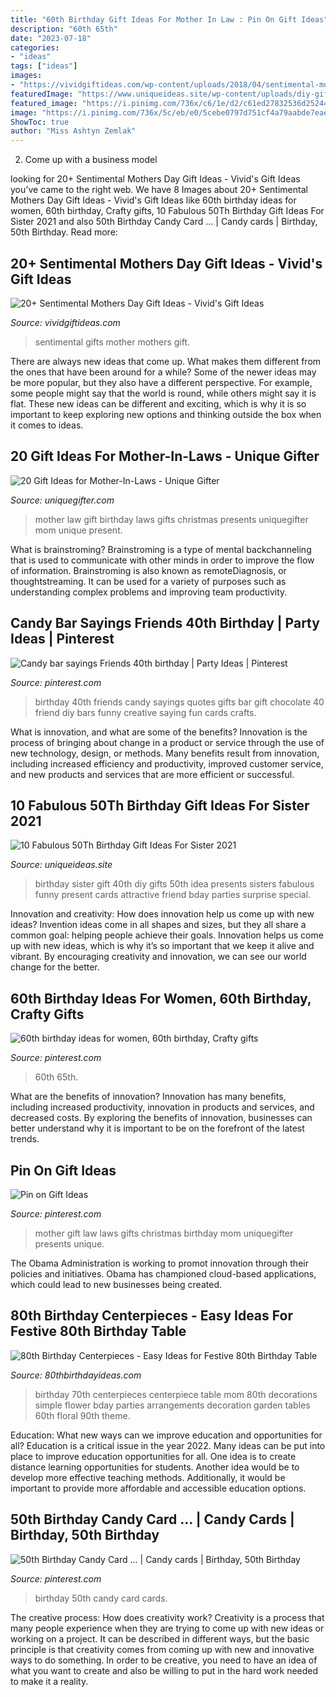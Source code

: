```yaml
---
title: "60th Birthday Gift Ideas For Mother In Law : Pin On Gift Ideas"
description: "60th 65th"
date: "2023-07-18"
categories:
- "ideas"
tags: ["ideas"]
images:
- "https://vividgiftideas.com/wp-content/uploads/2018/04/sentimental-mothers-day-gifts.jpg"
featuredImage: "https://www.uniqueideas.site/wp-content/uploads/diy-gift-idea-made-these-for-my-sisters-40th-birthday-my-3.jpg"
featured_image: "https://i.pinimg.com/736x/c6/1e/d2/c61ed27832536d25244491e951aac334.jpg"
image: "https://i.pinimg.com/736x/5c/eb/e0/5cebe0797d751cf4a79aabde7eaee1f4--birthday-jokes--birthday.jpg?b=t"
ShowToc: true
author: "Miss Ashtyn Zemlak"
---
```



2. Come up with a business model

	

		
looking for 20+ Sentimental Mothers Day Gift Ideas - Vivid&#039;s Gift Ideas you've came to the right web. We have 8 Images about 20+ Sentimental Mothers Day Gift Ideas - Vivid&#039;s Gift Ideas like 60th birthday ideas for women, 60th birthday, Crafty gifts, 10 Fabulous 50Th Birthday Gift Ideas For Sister 2021 and also 50th Birthday Candy Card … | Candy cards | Birthday, 50th Birthday. Read more:
		
    
## 20+ Sentimental Mothers Day Gift Ideas - Vivid&#039;s Gift Ideas

<img loading=lazy src="https://vividgiftideas.com/wp-content/uploads/2018/04/sentimental-mothers-day-gifts.jpg" onerror="this.onerror=null;this.src='https://tse2.mm.bing.net/th?id=OIP.v1JOJ52P8VZYUIQjlbyVcgHaMr&amp;pid=15.1';" alt="20+ Sentimental Mothers Day Gift Ideas - Vivid&#039;s Gift Ideas">

_Source: vividgiftideas.com_

>sentimental gifts mother mothers gift. 

	

There are always new ideas that come up. What makes them different from the ones that have been around for a while? Some of the newer ideas may be more popular, but they also have a different perspective. For example, some people might say that the world is round, while others might say it is flat. These new ideas can be different and exciting, which is why it is so important to keep exploring new options and thinking outside the box when it comes to ideas.

    
## 20 Gift Ideas For Mother-In-Laws - Unique Gifter

<img loading=lazy src="https://uniquegifter.com/wp-content/uploads/2017/07/Gift-Ideas-for-your-mother-in-law-600x900.jpg" onerror="this.onerror=null;this.src='https://tse1.mm.bing.net/th?id=OIP.uAmtcXxDiwNgFipAtssBqQHaLH&amp;pid=15.1';" alt="20 Gift Ideas for Mother-In-Laws - Unique Gifter">

_Source: uniquegifter.com_

>mother law gift birthday laws gifts christmas presents uniquegifter mom unique present. 

	

What is brainstroming?
Brainstroming is a type of mental backchanneling that is used to communicate with other minds in order to improve the flow of information. Brainstroming is also known as remoteDiagnosis, or thoughtstreaming. It can be used for a variety of purposes such as understanding complex problems and improving team productivity.

    
## Candy Bar Sayings Friends 40th Birthday | Party Ideas | Pinterest

<img loading=lazy src="https://s-media-cache-ak0.pinimg.com/736x/4f/6f/5e/4f6f5e81b05d4ea377e9d7957d2e183f.jpg" onerror="this.onerror=null;this.src='https://tse3.mm.bing.net/th?id=OIP.isukcYStp1-3Bgtz2yQmPAHaJ3&amp;pid=15.1';" alt="Candy bar sayings Friends 40th birthday | Party Ideas | Pinterest">

_Source: pinterest.com_

>birthday 40th friends candy sayings quotes gifts bar gift chocolate 40 friend diy bars funny creative saying fun cards crafts. 

	

What is innovation, and what are some of the benefits?
Innovation is the process of bringing about change in a product or service through the use of new technology, design, or methods. Many benefits result from innovation, including increased efficiency and productivity, improved customer service, and new products and services that are more efficient or successful.

    
## 10 Fabulous 50Th Birthday Gift Ideas For Sister 2021

<img loading=lazy src="https://www.uniqueideas.site/wp-content/uploads/diy-gift-idea-made-these-for-my-sisters-40th-birthday-my-3.jpg" onerror="this.onerror=null;this.src='https://tse1.mm.bing.net/th?id=OIP.LVi0MrL-W2dd-uJjebE2mwHaJ4&amp;pid=15.1';" alt="10 Fabulous 50Th Birthday Gift Ideas For Sister 2021">

_Source: uniqueideas.site_

>birthday sister gift 40th diy gifts 50th idea presents sisters fabulous funny present cards attractive friend bday parties surprise special. 

	

Innovation and creativity: How does innovation help us come up with new ideas?
Invention ideas come in all shapes and sizes, but they all share a common goal: helping people achieve their goals. Innovation helps us come up with new ideas, which is why it’s so important that we keep it alive and vibrant. By encouraging creativity and innovation, we can see our world change for the better.

    
## 60th Birthday Ideas For Women, 60th Birthday, Crafty Gifts

<img loading=lazy src="https://i.pinimg.com/originals/07/dc/44/07dc4483f9210db2d8dc4632eb439df7.jpg" onerror="this.onerror=null;this.src='https://tse3.mm.bing.net/th?id=OIP.JalNWxlvJd-l9KtIZ0lFLwHaJ6&amp;pid=15.1';" alt="60th birthday ideas for women, 60th birthday, Crafty gifts">

_Source: pinterest.com_

>60th 65th. 

	

What are the benefits of innovation?
Innovation has many benefits, including increased productivity, innovation in products and services, and decreased costs. By exploring the benefits of innovation, businesses can better understand why it is important to be on the forefront of the latest trends.

    
## Pin On Gift Ideas

<img loading=lazy src="https://i.pinimg.com/736x/c6/1e/d2/c61ed27832536d25244491e951aac334.jpg" onerror="this.onerror=null;this.src='https://tse1.mm.bing.net/th?id=OIP.NolrvhM1OFKyPPL0mPTZhQHaLG&amp;pid=15.1';" alt="Pin on Gift Ideas">

_Source: pinterest.com_

>mother gift law laws gifts christmas birthday mom uniquegifter presents unique. 

	

The Obama Administration is working to promot innovation through their policies and initiatives. Obama has championed cloud-based applications, which could lead to new businesses being created.

    
## 80th Birthday Centerpieces - Easy Ideas For Festive 80th Birthday Table

<img loading=lazy src="https://www.80thbirthdayideas.com/wp-content/uploads/2015/02/DSC_0071.jpg" onerror="this.onerror=null;this.src='https://tse4.mm.bing.net/th?id=OIP.V1oLtv9akQYWLPVEm57uGgAAAA&amp;pid=15.1';" alt="80th Birthday Centerpieces - Easy Ideas for Festive 80th Birthday Table">

_Source: 80thbirthdayideas.com_

>birthday 70th centerpieces centerpiece table mom 80th decorations simple flower bday parties arrangements decoration garden tables 60th floral 90th theme. 

	

Education: What new ways can we improve education and opportunities for all?
Education is a critical issue in the year 2022. Many ideas can be put into place to improve education opportunities for all. One idea is to create distance learning opportunities for students. Another idea would be to develop more effective teaching methods. Additionally, it would be important to provide more affordable and accessible education options.

    
## 50th Birthday Candy Card … | Candy Cards | Birthday, 50th Birthday

<img loading=lazy src="https://i.pinimg.com/736x/5c/eb/e0/5cebe0797d751cf4a79aabde7eaee1f4--birthday-jokes--birthday.jpg?b=t" onerror="this.onerror=null;this.src='https://tse3.mm.bing.net/th?id=OIP.fmYCbPJBSbOpcZ0nR4JsmQHaKt&amp;pid=15.1';" alt="50th Birthday Candy Card … | Candy cards | Birthday, 50th Birthday">

_Source: pinterest.com_

>birthday 50th candy card cards. 

	

The creative process: How does creativity work?
Creativity is a process that many people experience when they are trying to come up with new ideas or working on a project. It can be described in different ways, but the basic principle is that creativity comes from coming up with new and innovative ways to do something. In order to be creative, you need to have an idea of what you want to create and also be willing to put in the hard work needed to make it a reality.

